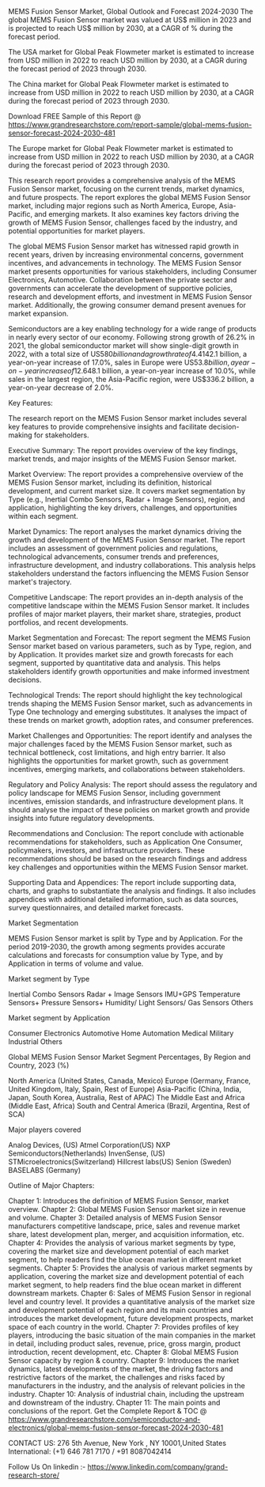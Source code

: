 MEMS Fusion Sensor Market, Global Outlook and Forecast 2024-2030
The global MEMS Fusion Sensor market was valued at US$ million in 2023 and is projected to reach US$ million by 2030, at a CAGR of % during the forecast period.

The USA market for Global Peak Flowmeter market is estimated to increase from USD million in 2022 to reach USD million by 2030, at a CAGR during the forecast period of 2023 through 2030.

The China market for Global Peak Flowmeter market is estimated to increase from USD million in 2022 to reach USD million by 2030, at a CAGR during the forecast period of 2023 through 2030.

Download FREE Sample of this Report @ https://www.grandresearchstore.com/report-sample/global-mems-fusion-sensor-forecast-2024-2030-481

The Europe market for Global Peak Flowmeter market is estimated to increase from USD million in 2022 to reach USD million by 2030, at a CAGR during the forecast period of 2023 through 2030.

This research report provides a comprehensive analysis of the MEMS Fusion Sensor market, focusing on the current trends, market dynamics, and future prospects. The report explores the global MEMS Fusion Sensor market, including major regions such as North America, Europe, Asia-Pacific, and emerging markets. It also examines key factors driving the growth of MEMS Fusion Sensor, challenges faced by the industry, and potential opportunities for market players.

The global MEMS Fusion Sensor market has witnessed rapid growth in recent years, driven by increasing environmental concerns, government incentives, and advancements in technology. The MEMS Fusion Sensor market presents opportunities for various stakeholders, including Consumer Electronics, Automotive. Collaboration between the private sector and governments can accelerate the development of supportive policies, research and development efforts, and investment in MEMS Fusion Sensor market. Additionally, the growing consumer demand present avenues for market expansion.

Semiconductors are a key enabling technology for a wide range of products in nearly every sector of our economy. Following strong growth of 26.2% in 2021, the global semiconductor market will show single-digit growth in 2022, with a total size of US$580 billion and a growth rate of 4.4%. In 2022, all geographic regions except Asia Pacific will show double-digit growth. Sales in the Americas were US$142.1 billion, a year-on-year increase of 17.0%, sales in Europe were US$53.8 billion, a year-on-year increase of 12.6%, sales in Japan were US$48.1 billion, a year-on-year increase of 10.0%, while sales in the largest region, the Asia-Pacific region, were US$336.2 billion, a year-on-year decrease of 2.0%.

Key Features:

The research report on the MEMS Fusion Sensor market includes several key features to provide comprehensive insights and facilitate decision-making for stakeholders.

Executive Summary: The report provides overview of the key findings, market trends, and major insights of the MEMS Fusion Sensor market.

Market Overview: The report provides a comprehensive overview of the MEMS Fusion Sensor market, including its definition, historical development, and current market size. It covers market segmentation by Type (e.g., Inertial Combo Sensors, Radar + Image Sensors), region, and application, highlighting the key drivers, challenges, and opportunities within each segment.

Market Dynamics: The report analyses the market dynamics driving the growth and development of the MEMS Fusion Sensor market. The report includes an assessment of government policies and regulations, technological advancements, consumer trends and preferences, infrastructure development, and industry collaborations. This analysis helps stakeholders understand the factors influencing the MEMS Fusion Sensor market's trajectory.

Competitive Landscape: The report provides an in-depth analysis of the competitive landscape within the MEMS Fusion Sensor market. It includes profiles of major market players, their market share, strategies, product portfolios, and recent developments.

Market Segmentation and Forecast: The report segment the MEMS Fusion Sensor market based on various parameters, such as by Type, region, and by Application. It provides market size and growth forecasts for each segment, supported by quantitative data and analysis. This helps stakeholders identify growth opportunities and make informed investment decisions.

Technological Trends: The report should highlight the key technological trends shaping the MEMS Fusion Sensor market, such as advancements in Type One technology and emerging substitutes. It analyses the impact of these trends on market growth, adoption rates, and consumer preferences.

Market Challenges and Opportunities: The report identify and analyses the major challenges faced by the MEMS Fusion Sensor market, such as technical bottleneck, cost limitations, and high entry barrier. It also highlights the opportunities for market growth, such as government incentives, emerging markets, and collaborations between stakeholders.

Regulatory and Policy Analysis: The report should assess the regulatory and policy landscape for MEMS Fusion Sensor, including government incentives, emission standards, and infrastructure development plans. It should analyse the impact of these policies on market growth and provide insights into future regulatory developments.

Recommendations and Conclusion: The report conclude with actionable recommendations for stakeholders, such as Application One Consumer, policymakers, investors, and infrastructure providers. These recommendations should be based on the research findings and address key challenges and opportunities within the MEMS Fusion Sensor market.

Supporting Data and Appendices: The report include supporting data, charts, and graphs to substantiate the analysis and findings. It also includes appendices with additional detailed information, such as data sources, survey questionnaires, and detailed market forecasts.

Market Segmentation

MEMS Fusion Sensor market is split by Type and by Application. For the period 2019-2030, the growth among segments provides accurate calculations and forecasts for consumption value by Type, and by Application in terms of volume and value.

Market segment by Type

Inertial Combo Sensors
Radar + Image Sensors
IMU+GPS
Temperature Sensors+ Pressure Sensors+ Humidity/ Light Sensors/ Gas Sensors
Others

Market segment by Application

Consumer Electronics
Automotive
Home Automation
Medical
Military
Industrial
Others

Global MEMS Fusion Sensor Market Segment Percentages, By Region and Country, 2023 (%)

North America (United States, Canada, Mexico)
Europe (Germany, France, United Kingdom, Italy, Spain, Rest of Europe)
Asia-Pacific (China, India, Japan, South Korea, Australia, Rest of APAC)
The Middle East and Africa (Middle East, Africa)
South and Central America (Brazil, Argentina, Rest of SCA)

Major players covered

Analog Devices, (US)
Atmel Corporation(US)
NXP Semiconductors(Netherlands)
InvenSense, (US)
STMicroelectronics(Switzerland)
Hillcrest labs(US)
Senion (Sweden)
BASELABS (Germany)

Outline of Major Chapters:

Chapter 1: Introduces the definition of MEMS Fusion Sensor, market overview.
Chapter 2: Global MEMS Fusion Sensor market size in revenue and volume.
Chapter 3: Detailed analysis of MEMS Fusion Sensor manufacturers competitive landscape, price, sales and revenue market share, latest development plan, merger, and acquisition information, etc.
Chapter 4: Provides the analysis of various market segments by type, covering the market size and development potential of each market segment, to help readers find the blue ocean market in different market segments.
Chapter 5: Provides the analysis of various market segments by application, covering the market size and development potential of each market segment, to help readers find the blue ocean market in different downstream markets.
Chapter 6: Sales of MEMS Fusion Sensor in regional level and country level. It provides a quantitative analysis of the market size and development potential of each region and its main countries and introduces the market development, future development prospects, market space of each country in the world.
Chapter 7: Provides profiles of key players, introducing the basic situation of the main companies in the market in detail, including product sales, revenue, price, gross margin, product introduction, recent development, etc.
Chapter 8: Global MEMS Fusion Sensor capacity by region & country.
Chapter 9: Introduces the market dynamics, latest developments of the market, the driving factors and restrictive factors of the market, the challenges and risks faced by manufacturers in the industry, and the analysis of relevant policies in the industry.
Chapter 10: Analysis of industrial chain, including the upstream and downstream of the industry.
Chapter 11: The main points and conclusions of the report.
Get the Complete Report & TOC @ https://www.grandresearchstore.com/semiconductor-and-electronics/global-mems-fusion-sensor-forecast-2024-2030-481

CONTACT US:
276 5th Avenue, New York , NY 10001,United States
International: (+1) 646 781 7170 / +91 8087042414

Follow Us On linkedin :- https://www.linkedin.com/company/grand-research-store/

